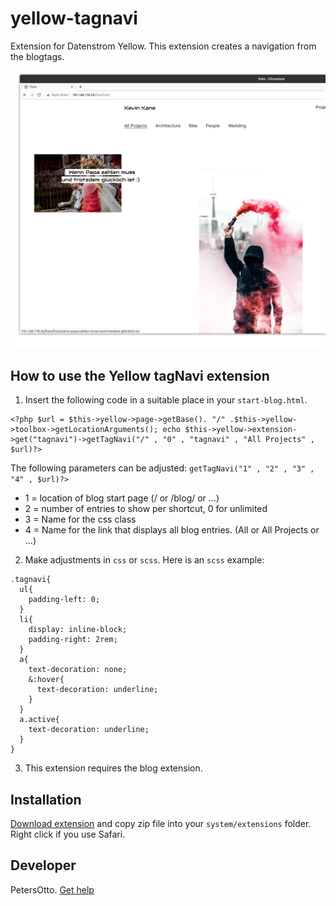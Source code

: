 # yellow-tagnavi
Extension for Datenstrom Yellow. This extension creates a navigation from the blogtags.

<p align="center"><img src="screenshot-tagNavi.jpg?raw=true" alt="Bildschirmfoto"></p>

## How to use the Yellow tagNavi extension

1. Insert the following code in a suitable place in your `start-blog.html`.
```
<?php $url = $this->yellow->page->getBase(). "/" .$this->yellow->toolbox->getLocationArguments(); echo $this->yellow->extension->get("tagnavi")->getTagNavi("/" , "0" , "tagnavi" , "All Projects" , $url)?>
```
The following parameters can be adjusted:
`getTagNavi("1" , "2" , "3" , "4" , $url)?>`

* 1 = location of blog start page (/ or /blog/ or ...)
* 2 = number of entries to show per shortcut, 0 for unlimited
* 3 = Name for the css class
* 4 = Name for the link that displays all blog entries. (All or All Projects or ...)

2. Make adjustments in `css` or `scss`. Here is an `scss` example:

```
.tagnavi{
  ul{
    padding-left: 0;
  }
  li{
    display: inline-block;
    padding-right: 2rem;
  }
  a{
    text-decoration: none;
    &:hover{
      text-decoration: underline;
    }
  }
  a.active{
    text-decoration: underline;
  }
}
```

3. This extension requires the blog extension.


## Installation

[Download extension](https://github.com/PetersOtto/yellow-tagnavi/archive/refs/heads/main.zip) and copy zip file into your `system/extensions` folder. Right click if you use Safari.

## Developer

PetersOtto. [Get help](https://datenstrom.se/yellow/help/)
